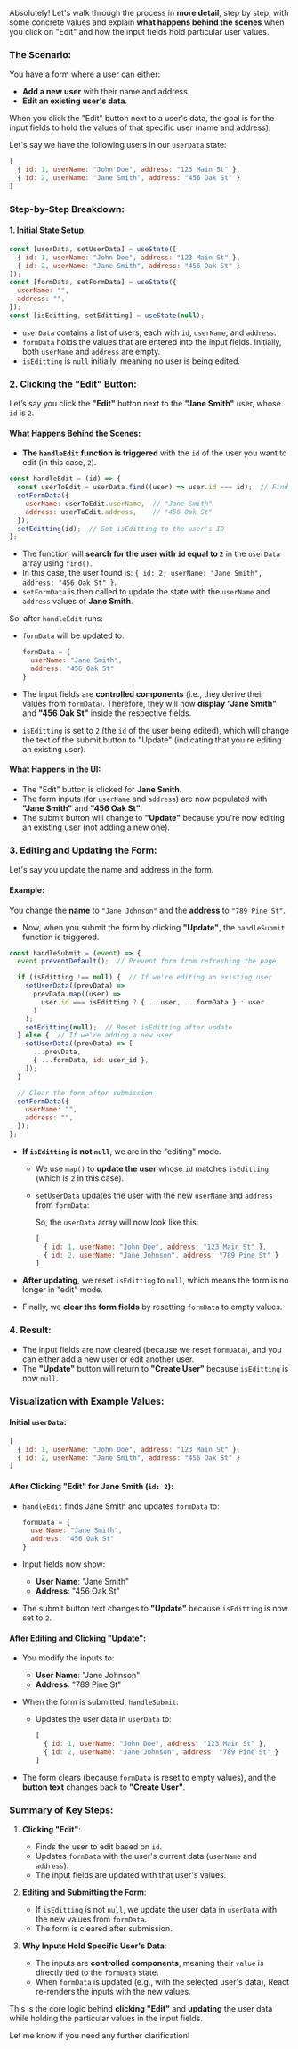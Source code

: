 Absolutely! Let's walk through the process in **more detail**, step by step, with some concrete values and explain **what happens behind the scenes** when you click on "Edit" and how the input fields hold particular user values.

### **The Scenario:**
You have a form where a user can either:
- **Add a new user** with their name and address.
- **Edit an existing user's data**.

When you click the "Edit" button next to a user's data, the goal is for the input fields to hold the values of that specific user (name and address). 

Let's say we have the following users in our `userData` state:

```js
[
  { id: 1, userName: "John Doe", address: "123 Main St" },
  { id: 2, userName: "Jane Smith", address: "456 Oak St" }
]
```

### **Step-by-Step Breakdown:**

#### 1. **Initial State Setup**:

```js
const [userData, setUserData] = useState([
  { id: 1, userName: "John Doe", address: "123 Main St" },
  { id: 2, userName: "Jane Smith", address: "456 Oak St" }
]);
const [formData, setFormData] = useState({
  userName: "",
  address: "",
});
const [isEditting, setEditting] = useState(null);
```

- `userData` contains a list of users, each with `id`, `userName`, and `address`.
- `formData` holds the values that are entered into the input fields. Initially, both `userName` and `address` are empty.
- `isEditting` is `null` initially, meaning no user is being edited.

### 2. **Clicking the "Edit" Button**:

Let’s say you click the **"Edit"** button next to the **"Jane Smith"** user, whose `id` is `2`.

#### **What Happens Behind the Scenes**:
- **The `handleEdit` function is triggered** with the `id` of the user you want to edit (in this case, `2`).
  
```js
const handleEdit = (id) => {
  const userToEdit = userData.find((user) => user.id === id);  // Find the user by ID
  setFormData({
    userName: userToEdit.userName,  // "Jane Smith"
    address: userToEdit.address,    // "456 Oak St"
  });
  setEditting(id);  // Set isEditting to the user's ID
};
```

- The function will **search for the user with `id` equal to `2`** in the `userData` array using `find()`.
- In this case, the user found is: `{ id: 2, userName: "Jane Smith", address: "456 Oak St" }`.
- `setFormData` is then called to update the state with the `userName` and `address` values of **Jane Smith**. 

So, after `handleEdit` runs:
- `formData` will be updated to:
  ```js
  formData = {
    userName: "Jane Smith",
    address: "456 Oak St"
  }
  ```
  
- The input fields are **controlled components** (i.e., they derive their values from `formData`). Therefore, they will now **display "Jane Smith"** and **"456 Oak St"** inside the respective fields.

- `isEditting` is set to `2` (the `id` of the user being edited), which will change the text of the submit button to "Update" (indicating that you're editing an existing user).

#### **What Happens in the UI**:
- The "Edit" button is clicked for **Jane Smith**. 
- The form inputs (for `userName` and `address`) are now populated with **"Jane Smith"** and **"456 Oak St"**.
- The submit button will change to **"Update"** because you're now editing an existing user (not adding a new one).

### 3. **Editing and Updating the Form**:

Let's say you update the name and address in the form. 

#### **Example**:
You change the **name** to `"Jane Johnson"` and the **address** to `"789 Pine St"`.

- Now, when you submit the form by clicking **"Update"**, the `handleSubmit` function is triggered.

```js
const handleSubmit = (event) => {
  event.preventDefault();  // Prevent form from refreshing the page

  if (isEditting !== null) {  // If we're editing an existing user
    setUserData((prevData) => 
      prevData.map((user) =>
        user.id === isEditting ? { ...user, ...formData } : user
      )
    );
    setEditting(null);  // Reset isEditting after update
  } else {  // If we're adding a new user
    setUserData((prevData) => [
      ...prevData,
      { ...formData, id: user_id },
    ]);
  }

  // Clear the form after submission
  setFormData({
    userName: "",
    address: "",
  });
};
```

- **If `isEditting` is not `null`**, we are in the "editing" mode. 
  - We use `map()` to **update the user** whose `id` matches `isEditting` (which is `2` in this case).
  - `setUserData` updates the user with the new `userName` and `address` from `formData`:
  
    So, the `userData` array will now look like this:
    ```js
    [
      { id: 1, userName: "John Doe", address: "123 Main St" },
      { id: 2, userName: "Jane Johnson", address: "789 Pine St" }
    ]
    ```

- **After updating**, we reset `isEditting` to `null`, which means the form is no longer in "edit" mode.
- Finally, we **clear the form fields** by resetting `formData` to empty values.

### 4. **Result**:
- The input fields are now cleared (because we reset `formData`), and you can either add a new user or edit another user.
- The **"Update"** button will return to **"Create User"** because `isEditting` is now `null`.

### **Visualization with Example Values**:

#### Initial `userData`:

```js
[
  { id: 1, userName: "John Doe", address: "123 Main St" },
  { id: 2, userName: "Jane Smith", address: "456 Oak St" }
]
```

#### After Clicking "Edit" for Jane Smith (`id: 2`):

- `handleEdit` finds Jane Smith and updates `formData` to:
  
  ```js
  formData = {
    userName: "Jane Smith",
    address: "456 Oak St"
  }
  ```

- Input fields now show:

  - **User Name**: "Jane Smith"
  - **Address**: "456 Oak St"

- The submit button text changes to **"Update"** because `isEditting` is now set to `2`.

#### After Editing and Clicking "Update":

- You modify the inputs to:
  - **User Name**: "Jane Johnson"
  - **Address**: "789 Pine St"
  
- When the form is submitted, `handleSubmit`:
  - Updates the user data in `userData` to:
  
    ```js
    [
      { id: 1, userName: "John Doe", address: "123 Main St" },
      { id: 2, userName: "Jane Johnson", address: "789 Pine St" }
    ]
    ```

- The form clears (because `formData` is reset to empty values), and the **button text** changes back to **"Create User"**.

### **Summary of Key Steps**:
1. **Clicking "Edit"**:
   - Finds the user to edit based on `id`.
   - Updates `formData` with the user's current data (`userName` and `address`).
   - The input fields are updated with that user's values.

2. **Editing and Submitting the Form**:
   - If `isEditting` is not `null`, we update the user data in `userData` with the new values from `formData`.
   - The form is cleared after submission.

3. **Why Inputs Hold Specific User's Data**:
   - The inputs are **controlled components**, meaning their `value` is directly tied to the `formData` state.
   - When `formData` is updated (e.g., with the selected user's data), React re-renders the inputs with the new values.

This is the core logic behind **clicking "Edit"** and **updating** the user data while holding the particular values in the input fields.

Let me know if you need any further clarification!